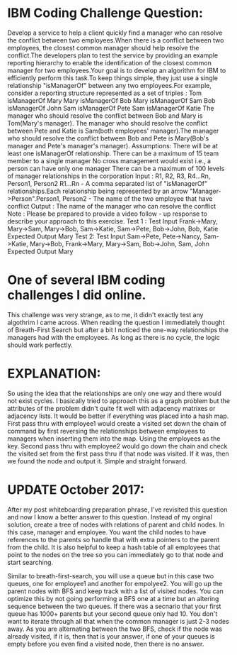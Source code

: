 # IBM Coding Challenge Question:
Develop a service to help a client quickly find a manager who can resolve the conflict between two employees.When there is a conflict between two employees, the closest common manager should help resolve the conflict.The developers plan to test the service by providing an example reporting hierarchy to enable the identification of the closest common manager for two employees.Your goal is to develop an algorithm for IBM to efficiently perform this task.To keep things simple, they just use a single relationship "isManagerOf" between any two employees.For example, consider a reporting structure represented as a set of triples :
Tom isManagerOf Mary
Mary isManagerOf Bob
Mary isManagerOf Sam
Bob isManagerOf John
Sam isManagerOf Pete
Sam isManagerOf Katie
The manager who should resolve the conflict between Bob and Mary is Tom(Mary's manager). The manager who should resolve the conflict between Pete and Katie is Sam(both employees' manager).The manager who should resolve the conflict between Bob and Pete is Mary(Bob's manager and Pete's manager's manager).
Assumptions:
There will be at least one isManagerOf relationship.
There can be a maximum of 15 team member to a single manager
No cross management would exist i.e., a person can have only one manager
There can be a maximum of 100 levels of manager relationships in the corporation
Input :
R1, R2, R3, R4...Rn, Person1, Person2 R1...Rn - A comma separated list of "isManagerOf" relationships.Each relationship being represented by an arrow "Manager->Person".Person1, Person2 - The name of the two employee that have conflict
Output :
The name of the manager who can resolve the conflict Note : Please be prepared to provide a video follow - up response to describe your approach to this exercise.
Test 1 :
Test Input
Frank->Mary, Mary->Sam, Mary->Bob, Sam->Katie, Sam->Pete, Bob->John, Bob, Katie
Expected Output
Mary
Test 2:
Test Input
Sam->Pete, Pete->Nancy, Sam->Katie, Mary->Bob, Frank->Mary, Mary->Sam, Bob->John, Sam, John
Expected Output
Mary

# One of several IBM coding challenges I did online.

This challenge was very strange, as to me, it didn't exactly test any algothrim I came across. When reading the question I immediately thought of Breath-First Search but after a bit I noticed the one-way relationships the managers had with the employees. As long as there is no cycle, the logic should work perfectly.

# EXPLANATION:
So using the idea that the relationships are only one way and there would not exist cycles. I basically tried to approach this as a graph problem but the attributes of the problem didn't quite fit well with adjacency matrixes or adjacency lists. It would be better if everything was placed into a hash map. First pass thru with employee1 would create a visited set down the chain of command by first reversing the relationships between employees to managers when inserting them into the map. Using the employees as the key. Second pass thru with employee2 would go down the chain and check the visited set from the first pass thru if that node was visited. If it was, then we found the node and output it. Simple and straight forward.

# UPDATE October 2017:
After my post whiteboarding preparation phrase, I've revisited this question and now I know a better answer to this question.
Instead of my orginal solution, create a tree of nodes with relations of parent and child nodes. In this case, manager and employee. You want the child nodes to have references to the parents so handle that with extra pointers to the parent from the child. It is also helpful to keep a hash table of all employees that point to the nodes on the tree so you can immediately go to that node and start searching. 

Similar to breath-first-search, you will use a queue but in this case two queues, one for employee1 and another for empolyee2. You will go up the parent nodes with BFS and keep track with a list of visited nodes. You can optimize this by not going performing a BFS one at a time but an altering sequence between the two queues. If there was a secnario that your first queue has 1000+ parents but your second queue only had 10. You don't want to iterate through all that when the common manager is just 2-3 nodes away. As you are alternating between the two BFS, check if the node was already visited, if it is, then that is your answer, if one of your queues is empty before you even find a visited node, then there is no answer.

